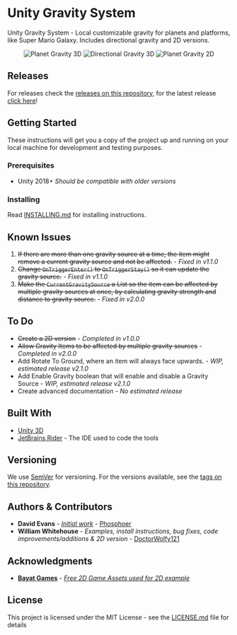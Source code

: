 # Unity Gravity System
 
 Unity Gravity System - Local customizable gravity for planets and platforms, like Super Mario Galaxy. Includes directional gravity and 2D versions.
 
<p align="center">
<img src="https://i.gyazo.com/bc64b11dd1f73dc6bbb21a188de3cbca.gif" alt="Planet Gravity 3D">
<img src="https://i.gyazo.com/01b626b39834fd9a179a48c067901fcd.gif" alt="Directional Gravity 3D">
<img src="https://i.gyazo.com/ac2345c1cbb311ddbf6dfe97b19084d8.gif" alt="Planet Gravity 2D">
</p>

## Releases
For releases check the [releases on this repository](https://github.com/DoctorWolfy121/Unity-Gravity-System/releases), for the latest release [click here](https://github.com/DoctorWolfy121/Unity-Gravity-System/releases/latest)!

## Getting Started

These instructions will get you a copy of the project up and running on your local machine for development and testing purposes.

### Prerequisites

- Unity 2018+ *Should be compatible with older versions*

### Installing

Read [INSTALLING.md](INSTALLING.md) for installing instructions.

## Known Issues
1. <s>If there are more than one gravity source at a time, the item might remove a current gravity source and not be affected.</s> - *Fixed in v1.1.0*
2. <s>Change `OnTriggerEnter()` to `OnTriggerStay()` so it can update the gravity source.</s> - *Fixed in v1.1.0*
3. <s>Make the `CurrentGravitySource` a List so the item can be affected by multiple gravity sources at once, by calculating gravity strength and distance to gravity source.</s> - *Fixed in v2.0.0*

## To Do
 - <s>Create a 2D version</s> - *Completed in v1.0.0*
 - <s>Allow Gravity Items to be affected by multiple gravity sources</s> - *Completed in v2.0.0*
 - Add Rotate To Ground, where an item will always face upwards. - *WIP, estimated release v2.1.0*
 - Add Enable Gravity boolean that will enable and disable a Gravity Source - *WIP, estimated release v2.1.0*
 - Create advanced documentation - *No estimated release*

## Built With

- [Unity 3D](https://unity.com/)
- [JetBrains Rider](https://www.jetbrains.com/rider/) - The IDE used to code the tools

## Versioning

We use [SemVer](http://semver.org/) for versioning. For the versions available, see the [tags on this repository](https://github.com/DoctorWolfy121/Unity-Gravity-System/tags). 

## Authors & Contributors

- **David Evans** - [*Initial work*](https://gist.github.com/phosphoer/a283cdbeca5d2160d5eed318d0362826) - [Phosphoer](https://github.com/phosphoer)
- **William Whitehouse** - *Examples, install instructions, bug fixes, code improvements/additions & 2D version* - [DoctorWolfy121](https://github.com/DoctorWolfy121)

## Acknowledgments

- [**Bayat Games**](https://assetstore.unity.com/publishers/26641) - [*Free 2D Game Assets used for 2D example*](https://assetstore.unity.com/packages/2d/environments/free-platform-game-assets-85838)

## License

This project is licensed under the MIT License - see the [LICENSE.md](LICENSE.md) file for details
